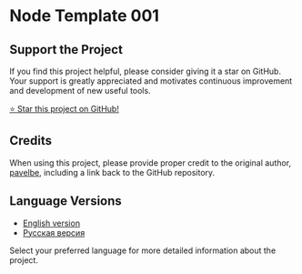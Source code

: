 # Node Template 001

## Support the Project
If you find this project helpful, please consider giving it a star on GitHub. Your support is greatly appreciated and motivates continuous improvement and development of new useful tools.

[⭐ Star this project on GitHub!](https://github.com/pavelbe/node-template-001)

## Credits
When using this project, please provide proper credit to the original author, [pavelbe](https://github.com/pavelbe), including a link back to the GitHub repository.

## Language Versions
- [English version](https://github.com/pavelbe/node-template-001/blob/main/README_EN.md)
- [Русская версия](https://github.com/pavelbe/node-template-001/blob/main/README_RU.md)

Select your preferred language for more detailed information about the project.
